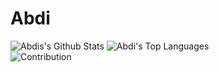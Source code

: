 # Abdi

<!--
**Abdulfeta Dedgeba** is a ✨ _special_ ✨ repository because its `README.md` (this file) appears on your GitHub profile.

Here are some ideas to get you started:

- 🔭 I’m currently working on ...
- 🌱 I’m currently learning ...
- 👯 I’m looking to collaborate on ...
- 🤔 I’m looking for help with ...
- 💬 Ask me about ...
- 📫 How to reach me: ...
- 😄 Pronouns: ...
- ⚡ Fun fact: ...
-->


<!-- ![Anurag's GitHub stats](https://github-readme-stats.vercel.app/api?username=abdi-edoc-de&show_icons=true&theme=radical)

![Top Langs](https://github-readme-stats.vercel.app/api/top-langs/?username=abdi-edoc-de&layout=compact)

<br>
![Contribution](https://activity-graph.herokuapp.com/graph?username=abdi-edoc-de&theme=react-dark&hide_border=true&area=true)
<br> -->


![Abdis's Github Stats](https://github-readme-stats.vercel.app/api?username=abdi-edoc-de&theme=vue-dark&show_icons=true)
![Abdi's Top Languages](https://github-readme-stats.vercel.app/api/top-langs/?username=abdi-edoc-de&theme=vue-dark&layout=compact&show_icons=true&exclude_repos=macao)
<br>
![Contribution](https://activity-graph.herokuapp.com/graph?username=abdi-edoc-de&theme=react-dark&hide_border=true&area=true)
<br>

<!-- ![willianrod's wakatime stats](https://github-readme-stats.vercel.app/api/wakatime?username=abdi_de) -->
